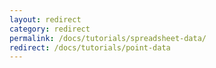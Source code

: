 ```yaml
---
layout: redirect
category: redirect
permalink: /docs/tutorials/spreadsheet-data/
redirect: /docs/tutorials/point-data
---
```

